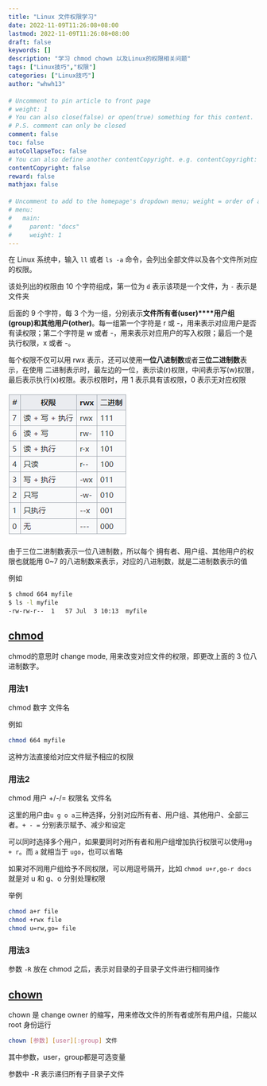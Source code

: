 ```yaml
---
title: "Linux 文件权限学习"
date: 2022-11-09T11:26:08+08:00
lastmod: 2022-11-09T11:26:08+08:00
draft: false
keywords: []
description: "学习 chmod chown 以及Linux的权限相关问题"
tags: ["Linux技巧","权限"]
categories: ["Linux技巧"]
author: "whwh13"

# Uncomment to pin article to front page
# weight: 1
# You can also close(false) or open(true) something for this content.
# P.S. comment can only be closed
comment: false
toc: false
autoCollapseToc: false
# You can also define another contentCopyright. e.g. contentCopyright: "This is another copyright."
contentCopyright: false
reward: false
mathjax: false

# Uncomment to add to the homepage's dropdown menu; weight = order of article
# menu:
#   main:
#     parent: "docs"
#     weight: 1
---
```

在 Linux 系统中，输入 `ll` 或者 `ls -a` 命令，会列出全部文件以及各个文件所对应的权限。

该处列出的权限由 10 个字符组成，第一位为 `d` 表示该项是一个文件，为 `-` 表示是文件夹

后面的 9 个字符，每 3 个为一组，分别表示**文件所有者(user)****用户组(group)**和**其他用户(other)**。每一组第一个字符是 r 或 -，用来表示对应用户是否有读权限；第二个字符是 w 或者 -，用来表示对应用户的写入权限；最后一个是执行权限，x 或者 -。
<!--more-->

每个权限不仅可以用 rwx 表示，还可以使用**一位八进制数**或者**三位二进制数**表示，在使用 二进制表示时，最左边的一位，表示读(r)权限，中间表示写(w)权限，最后表示执行(x)权限。表示权限时，用 1 表示具有该权限，0 表示无对应权限

![权限表](https://raw.githubusercontent.com/whwh13/picgo/master/2022/11/11/20221111094959.png)

由于三位二进制数表示一位八进制数，所以每个 拥有者、用户组、其他用户的权限也就能用 0~7 的八进制数来表示，对应的八进制数，就是二进制数表示的值

例如

```sh
$ chmod 664 myfile
$ ls -l myfile
-rw-rw-r--  1   57 Jul  3 10:13  myfile
```

## [chmod](https://zh.wikipedia.org/wiki/Chmod)

chmod的意思时 change mode, 用来改变对应文件的权限，即更改上面的 3 位八进制数字。

### 用法1

chmod 数字 文件名

例如

```sh
chmod 664 myfile
```

这种方法直接给对应文件赋予相应的权限

### 用法2

chmod 用户 +/-/= 权限名 文件名

这里的用户由`u g o a`三种选择，分别对应所有者、用户组、其他用户、全部三者。`+ - =` 分别表示赋予、减少和设定

可以同时选择多个用户，如果要同时对所有者和用户组增加执行权限可以使用`ug + r`。而 `a` 就相当于 `ugo`，也可以省略

如果对不同用户组给予不同权限，可以用逗号隔开，比如 `chmod u+r,go-r docs` 就是对 u 和 g、o 分别处理权限

举例

```sh
chmod a+r file
chmod +rwx file
chmod u=rw,go= file
```

### 用法3

参数 `-R` 放在 chmod 之后，表示对目录的子目录子文件进行相同操作

## [chown](https://blog.csdn.net/carefree2005/article/details/121473234)

chown 是 change owner 的缩写，用来修改文件的所有者或所有用户组，只能以 root 身份运行

```sh
chown [参数] [user][:group] 文件
```

其中参数，user，group都是可选变量

参数中 -R 表示递归所有子目录子文件
